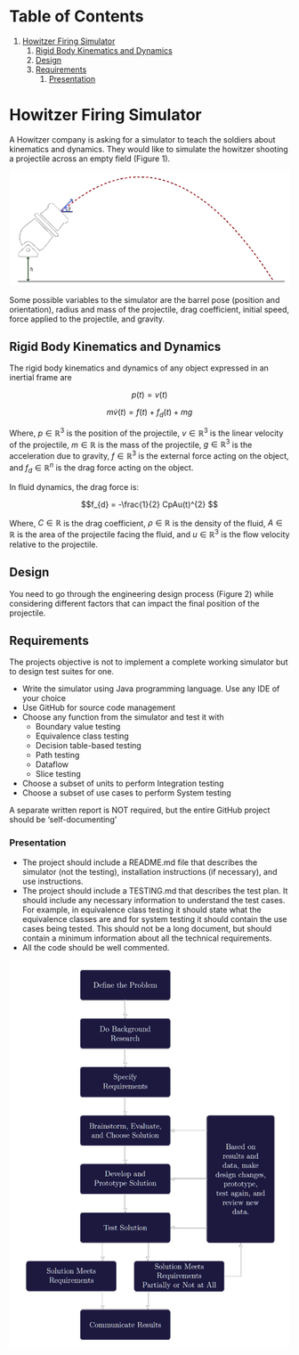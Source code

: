 
# Table of Contents

1.  [Howitzer Firing Simulator](#orge270158)
    1.  [Rigid Body Kinematics and Dynamics](#org13757cd)
    2.  [Design](#org02f2ab2)
    3.  [Requirements](#orge15820b)
        1.  [Presentation](#org30c9c85)



<a id="orge270158"></a>

# Howitzer Firing Simulator

A Howitzer company is asking for a simulator to teach the soldiers about kinematics and dynamics. They would like to simulate the howitzer shooting a projectile across an empty field (Figure 1).

![img](./res/fig1.png "Example of Howitzer Simulator Screen")

Some possible variables to the simulator are the barrel pose (position and orientation), radius and mass of the projectile, drag coefficient, initial speed, force applied to the projectile, and gravity.


<a id="org13757cd"></a>

## Rigid Body Kinematics and Dynamics

The rigid body kinematics and dynamics of any object expressed in an inertial frame are

$$p(t) = v(t)$$

$$m\dot{v}(t) = f(t) + f_{d}(t) + mg$$

Where, $p \in \mathbb{R}^{3}$ is the position of the projectile, $v \in \mathbb{R}^{3}$ is the linear velocity of the projectile, $m \in \mathbb{R}$ is the mass of the projectile, $g \in \mathbb{R}^{3}$ is the acceleration due to gravity, $f \in \mathbb{R}^{3}$ is the external force acting on the object, and $f_{d} \in \mathbb{R}^{n}$ is the drag force acting on the object.

In fluid dynamics, the drag force is:

$$f_{d} = -\frac{1}{2} CpAu(t)^{2} $$

Where, $C \in \mathbb{R}^{}$ is the drag coefficient, $\rho \in \mathbb{R}^{}$ is the density of the fluid, $A \in \mathbb{R}^{}$ is the area of the projectile facing the fluid, and $u \in \mathbb{R}^{3}$ is the flow velocity relative to the projectile.


<a id="org02f2ab2"></a>

## Design

You need to go through the engineering design process (Figure 2) while considering different factors that can impact the final position of the projectile.


<a id="orge15820b"></a>

## Requirements

The projects objective is not to implement a complete working simulator but to design test suites for one.

-   Write the simulator using Java programming language. Use any IDE of your choice
-   Use GitHub for source code management
-   Choose any function from the simulator and test it with
    -   Boundary value testing
    -   Equivalence class testing
    -   Decision table-based testing
    -   Path testing
    -   Dataflow
    -   Slice testing
-   Choose a subset of units to perform Integration testing
-   Choose a subset of use cases to perform System testing

A separate written report is NOT required, but the entire GitHub project should be ‘self-documenting’


<a id="org30c9c85"></a>

### Presentation

-   The project should include a README.md file that describes the simulator (not the testing), installation instructions (if necessary), and use instructions.
-   The project should include a TESTING.md that describes the test plan. It should include any necessary information to understand the test cases. For example, in equivalence class testing it should state what the equivalence classes are and for system testing it should contain the use cases being tested. This should not be a long document, but should contain a minimum information about all the technical requirements.
-   All the code should be well commented.

![img](./res/fig2.png "Engineering Design Process")

